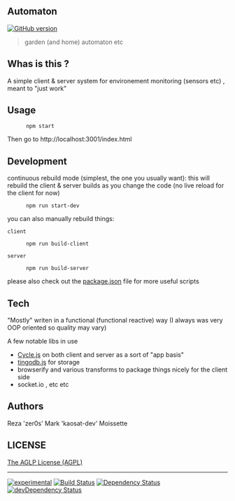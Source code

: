 ## Automaton

[![GitHub version](https://badge.fury.io/gh/GreenBotics%2FAutomaton.svg)](https://badge.fury.io/gh/GreenBotics%2FAutomaton)

> garden (and home) automaton etc


## Whas is this ?

  A simple client & server system for environement monitoring (sensors etc) , meant to "just work"


## Usage

          npm start 


  Then go to http://localhost:3001/index.html


## Development

  continuous rebuild mode (simplest, the one you usually want): this will rebuild
  the client & server builds as you change the code (no live reload for the client for now)

          npm run start-dev

  you can also manually rebuild things:

    client 

          npm run build-client

    server 

          npm run build-server


  please also check out the [package.json](https://github.com/GreenBotics/Automaton/blob/master/package.json)
  file for more useful scripts


## Tech 

  "Mostly" writen in a functional (functional reactive) way (I always was very OOP oriented so quality may vary)

  A few notable libs in use

  - [Cycle.js](http://cycle.js.org/) on both client and server as a sort of "app basis"
  - [tingodb.js](http://www.tingodb.com/) for storage 
  - browserify and various transforms to package things nicely for the client side 
  - socket.io , etc etc 



## Authors


Reza 'zer0s'
Mark 'kaosat-dev' Moissette


## LICENSE

[The AGLP License (AGPL)](https://github.com/GreenBotics/Automaton/blob/master/LICENSE)

- - -

[![experimental](http://badges.github.io/stability-badges/dist/experimental.svg)](http://github.com/badges/stability-badges)
[![Build Status](https://travis-ci.org/GreenBotics/Automaton.svg)](https://travis-ci.org/GreenBotics/Automaton)
[![Dependency Status](https://david-dm.org/GreenBotics/Automaton.svg)](https://david-dm.org/GreenBotics/Automaton)
[![devDependency Status](https://david-dm.org/GreenBotics/Automaton/dev-status.svg)](https://david-dm.org/GreenBotics/Automaton#info=devDependencies)